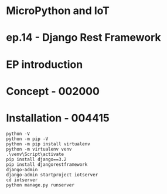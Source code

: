# MicroPython and IoT
# ep.14 - Django Rest Framework

# EP introduction
# Concept - 002000
# Installation - 004415
```
python -V
python -m pip -V
python -m pip install virtualenv
python -m virtualenv venv
.\venv\Script\activate
pip install django==3.2
pip install djangorestframework
django-admin
django-admin startproject iotserver
cd iotserver
python manage.py runserver
```